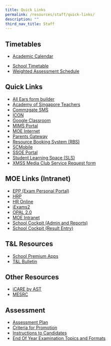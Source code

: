 ```yaml
---
title: Quick Links
permalink: /resources/staff/quick-links/
description: ""
third_nav_title: Staff
---
```

Timetables
----------

*   [Academic Calendar](https://calendar.google.com/calendar/u/0/embed?src=c_k7p87vuspth3eedj4n2mair55g@group.calendar.google.com&amp;ctz=Asia/Singapore)
<!--*   [Exam Schedule](/files/Timetable/EOY_Timetable_2022_sch%20website_28Sept.pdf)-->
*   [School Timetable](/resources/students/timetables/school-timetable) 
*   [Weighted Assessment Schedule](https://docs.google.com/spreadsheets/d/1S7lChpa_rMRRRJwkNGCqUNMqqJzcWTRenVWWpUSvCEc/edit#gid=1582931388)

Quick Links
-----------
*   [All Ears form builder](https://forms.moe.edu.sg/)
*   [Academy of Singapore Teachers](https://academyofsingaporeteachers.moe.edu.sg/)
*   [Commzgate SMS](https://portal.commzgate.com/)
*   [ICON](https://icon.moe.edu.sg/)
*   [Google Classroom](https://classroom.google.com/)
*   [MIMS Portal](http://mims.moe.gov.sg/)  
*   [MOE Internet](https://www.moe.gov.sg/)
*   [Parents Gateway](https://pg.moe.edu.sg/)  
*   [Resource Booking System (RBS)](https://rbs.avero-tech.com/)  
*   [SCMobile](https://scmobile.moe.edu.sg/login)
*   [SSOE Portal](https://ssoe2.moe.edu.sg/sp)
*   [Student Learning Space (SLS)](https://vle.learning.moe.edu.sg/login)
*   [XMSS Media Club Service Request form](https://docs.google.com/forms/d/e/1FAIpQLScWvF2EV-frqUT1dH3xXSyeeYiGlzmA1ArUCo8sYUgERuOljA/viewform?usp=sf_link)

MOE Links (Intranet)
--------------------
*   [EPP (Exam Personal Portal)](https://myexamduty.seab.gov.sg/auth/login)
*   [HRP](https://www.hrp.gov.sg/hrp/#/)
*   [HR Online](https://intranet.moe.gov.sg/hronline/Pages/Home.aspx)
*   [iExams2](https://iexams.seab.gov.sg/sso/login?service=https%3A%2F%2Fiexams.seab.gov.sg%2Fsso%2Foauth2.0%2FcallbackAuthorize%3Fclient_id%3Diexams2-prod%26redirect_uri%3Dhttps%253A%252F%252Fiexams.seab.gov.sg%252Fiexams2%252Flogin%252Foauth2%252Fcode%252Fiexams2-prod%26response_type%3Dcode%26client_name%3DCasOAuthClient)
*   [OPAL 2.0](https://idm.opal2.moe.edu.sg/)
*   [MOE Intranet](https://intranet.moe.gov.sg/Pages/Home.aspx)
*   [School Cockpit (Admin and Reports)](https://schoolcockpit.moe.gov.sg/CP/scapp/security)
*   [School Cockpit (Result Entry)](https://schoolcockpit.moe.gov.sg/academic)




T&amp;L Resources
-------------
*   [School Premium Apps](/resources/staff/tnl-resources/school-premium-apps)
*   [T&amp;L Bulletin](https://sites.google.com/xinminss.edu.sg/tlbulletin-2020/home?pli=1)

Other Resources
---------------

*   [iCARE by AST](https://academyofsingaporeteachers.moe.edu.sg/olive/icare/resources)
*   [MESRC](https://www.mesrc.net/)

Assessment
----------

*   [Assessment Plan](/resources/students/assessment/assessment-plan-2021)
*   [Criteria for Promotion](/resources/students/assessment/criteria-for-promotion)
*   [Instructions to Candidates](/resources/students/assessment/instructions-to-candidates)
*   [End Of Year Examination Topics and Formats](/resources/students/assessment/end-of-year-examination-topics-and-formats)